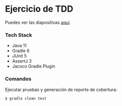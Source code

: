 # Ejercicio de TDD

Puedes ver las diapositivas [aquí](https://docs.google.com/presentation/d/1BURcsjcy7h9Hx0T-fr1bP4AwrEsqkjY9GHWOfS33BjY/edit?usp=sharing).

### Tech Stack

- Java 11
- Gradle 6
- JUnit 5
- AssertJ 3
- Jacoco Gradle Plugin

### Comandos

Ejecutar pruebas y generación de reporte de cobertura:
```shell script
$ gradle clean test
```

